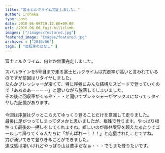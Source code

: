 ```yaml
---
title: "富士ヒルクライム完走しました。"
author: irohaka
type: post
date: 2010-06-06T19:12:00+09:00
url: /2010_06_06_fuji-hillclimb
images: ["/images/featured.jpg"]
featured_image: "images/featured.jpg"
archives : ["2010/06"]
tags: [ "自転車のはなし" ]
---
```


富士ヒルクライム、何とか無事完走しました。
 <!--more-->

スバルラインを5号目まで走る富士ヒルクライムは完走率が高いと言われているのですが前回はリタイヤしました。  
なんかプレッシャーが凄くて、特に序盤にみんな結構なスピードで登っていくので「ああああーーーー」と思いながら脱落してしまいました。  
その後に回収車がくるぞ・・・と聞いてプレッシャーがマックスになってリタイヤした記憶があります。  
　  
今回は序盤はグッとこらえてゆっくり登ることだけを意識して走りました。  
最後に足がつってしまってダメかと思いましたが、根性で登ります。やっぱり根性って最後の一押しをしてくれますね。嬉しいのが森林限界を超えたあたりでゴールして降りてくる人たちに「がんばれー！！！」と応援されたことですね。  
力が湧いてきて登りきることができました。  
達成感は凄いけれどやっぱり山は苦手だなぁ・・・でもまた登りたいです。  